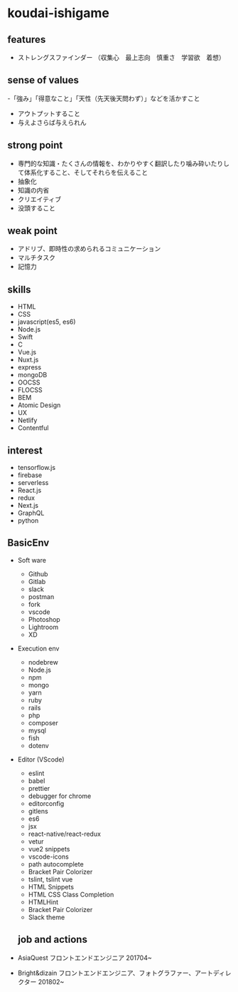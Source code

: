 # koudai-ishigame

## features   
- ストレングスファインダー （収集心　最上志向　慎重さ　学習欲　着想）

## sense of values
-「強み」「得意なこと」「天性（先天後天問わず）」などを活かすこと
- アウトプットすること
- 与えよさらば与えられん

## strong point
- 専門的な知識・たくさんの情報を、わかりやすく翻訳したり噛み砕いたりして体系化すること、そしてそれらを伝えること
- 抽象化
- 知識の内省
- クリエイティブ
- 没頭すること

## weak point
- アドリブ、即時性の求められるコミュニケーション
- マルチタスク
- 記憶力

## skills
- HTML
- CSS
- javascript(es5, es6)
- Node.js
- Swift
- C
- Vue.js
- Nuxt.js
- express
- mongoDB
- OOCSS
- FLOCSS
- BEM
- Atomic Design
- UX
- Netlify
- Contentful

## interest
- tensorflow.js
- firebase
- serverless
- React.js
- redux
- Next.js
- GraphQL
- python

## BasicEnv   
- Soft ware
  - Github
  - Gitlab
  - slack
  - postman
  - fork
  - vscode
  - Photoshop
  - Lightroom
  - XD
 
- Execution env
  - nodebrew
  - Node.js
  - npm
  - mongo
  - yarn
  - ruby
  - rails
  - php
  - composer
  - mysql
  - fish
  - dotenv
  
- Editor (VScode)
  - eslint
  - babel 
  - prettier
  - debugger for chrome
  - editorconfig
  - gitlens
  - es6
  - jsx
  - react-native/react-redux
  - vetur
  - vue2 snippets
  - vscode-icons
  - path autocomplete
  - Bracket Pair Colorizer
  - tslint, tslint vue
  - HTML Snippets
  - HTML CSS Class Completion
  - HTMLHint
  - Bracket Pair Colorizer
  - Slack theme

  
  ## job and actions
- AsiaQuest フロントエンドエンジニア 201704~
- Bright&dizain フロントエンドエンジニア、フォトグラファー、アートディレクター 201802~

